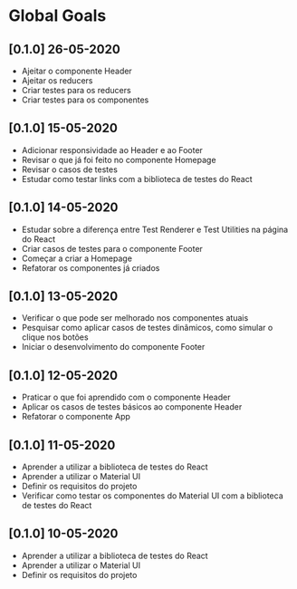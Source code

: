 # Global Goals

## [0.1.0] 26-05-2020

- Ajeitar o componente Header
- Ajeitar os reducers
- Criar testes para os reducers
- Criar testes para os componentes

## [0.1.0] 15-05-2020

- Adicionar responsividade ao Header e ao Footer
- Revisar o que já foi feito no componente Homepage
- Revisar o casos de testes
- Estudar como testar links com a biblioteca de testes do React

## [0.1.0] 14-05-2020

- Estudar sobre a diferença entre Test Renderer e Test Utilities na página do React
- Criar casos de testes para o componente Footer
- Começar a criar a Homepage
- Refatorar os componentes já criados

## [0.1.0] 13-05-2020

- Verificar o que pode ser melhorado nos componentes atuais
- Pesquisar como aplicar casos de testes dinâmicos, como simular o clique nos botões
- Iniciar o desenvolvimento do componente Footer

## [0.1.0] 12-05-2020

- Praticar o que foi aprendido com o componente Header
- Aplicar os casos de testes básicos ao componente Header
- Refatorar o componente App

## [0.1.0] 11-05-2020

- Aprender a utilizar a biblioteca de testes do React
- Aprender a utilizar o Material UI
- Definir os requisitos do projeto
- Verificar como testar os componentes do Material UI com a biblioteca de testes do React

## [0.1.0] 10-05-2020

- Aprender a utilizar a biblioteca de testes do React
- Aprender a utilizar o Material UI
- Definir os requisitos do projeto
